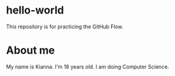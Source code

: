 # hello-world
This repository is for practicing the GitHub Flow.
# About me
My name is Kianna. I'm 18 years old. I am doing Computer Science.
